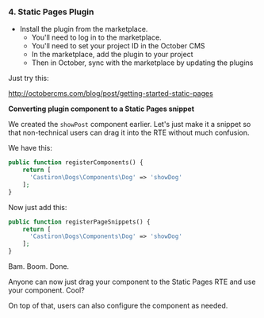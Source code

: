 ### 4. Static Pages Plugin

* Install the plugin from the marketplace. 
	* You'll need to log in to the marketplace.
	* You'll need to set your project ID in the October CMS
	* In the marketplace, add the plugin to your project
	* Then in October, sync with the marketplace by updating the plugins

Just try this:

http://octobercms.com/blog/post/getting-started-static-pages

**Converting plugin component to a Static Pages snippet**

We created the `showPost` component earlier. Let's just make it a snippet so that non-technical users can drag it into the RTE without much confusion. 

We have this:

```php
public function registerComponents() {
    return [
      'Castiron\Dogs\Components\Dog' => 'showDog'
    ];
}
```

Now just add this:

```php
public function registerPageSnippets() {
    return [
      'Castiron\Dogs\Components\Dog' => 'showDog'
    ];
}
```

Bam. Boom. Done. 

Anyone can now just drag your component to the Static Pages RTE and use your component. Cool?

On top of that, users can also configure the component as needed. 
